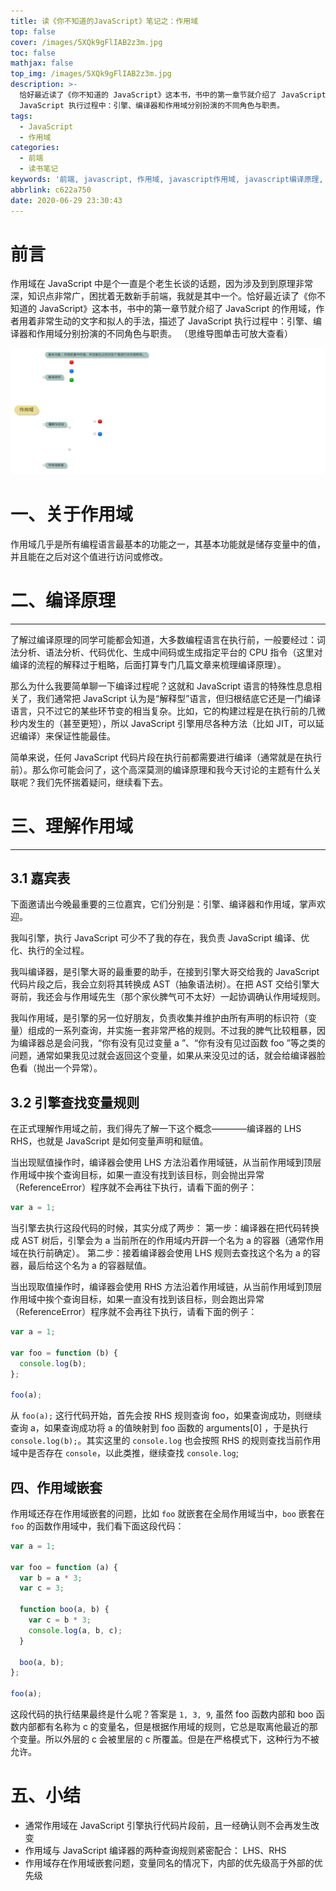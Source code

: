 ```yaml
---
title: 读《你不知道的JavaScript》笔记之：作用域
top: false
cover: /images/5XQk9gFlIAB2z3m.jpg
toc: false
mathjax: false
top_img: /images/5XQk9gFlIAB2z3m.jpg
description: >-
  恰好最近读了《你不知道的 JavaScript》这本书，书中的第一章节就介绍了 JavaScript 的作用域，作者用着非常生动的文字和拟人的手法，描述了
  JavaScript 执行过程中：引擎、编译器和作用域分别扮演的不同角色与职责。
tags:
  - JavaScript
  - 作用域
categories:
  - 前端
  - 读书笔记
keywords: '前端, javascript, 作用域, javascript作用域, javascript编译原理, 你不知道的javascript'
abbrlink: c622a750
date: 2020-06-29 23:30:43
---
```


# 前言

作用域在 JavaScript 中是个一直是个老生长谈的话题，因为涉及到到原理非常深，知识点非常广，困扰着无数新手前端，我就是其中一个。恰好最近读了《你不知道的 JavaScript》这本书，书中的第一章节就介绍了 JavaScript 的作用域，作者用着非常生动的文字和拟人的手法，描述了 JavaScript 执行过程中：引擎、编译器和作用域分别扮演的不同角色与职责。
（思维导图单击可放大查看）

![作用域思维导图.png](/images/作用域思维导图.svg)

# 一、关于作用域

作用域几乎是所有编程语言最基本的功能之一，其基本功能就是储存变量中的值，并且能在之后对这个值进行访问或修改。

# 二、编译原理

---

了解过编译原理的同学可能都会知道，大多数编程语言在执行前，一般要经过：词法分析、语法分析、代码优化、生成中间码或生成指定平台的 CPU 指令（这里对编译的流程的解释过于粗略，后面打算专门几篇文章来梳理编译原理）。

那么为什么我要简单聊一下编译过程呢？这就和 JavaScript 语言的特殊性息息相关了，我们通常把 JavaScript 认为是“解释型”语言，但归根结底它还是一门编译语言，只不过它的某些环节变的相当复杂。比如，它的构建过程是在执行前的几微秒内发生的（甚至更短），所以 JavaScript 引擎用尽各种方法（比如 JIT，可以延迟编译）来保证性能最佳。

简单来说，任何 JavaScript 代码片段在执行前都需要进行编译（通常就是在执行前）。那么你可能会问了，这个高深莫测的编译原理和我今天讨论的主题有什么关联呢？我们先怀揣着疑问，继续看下去。

# 三、理解作用域

---

## 3.1 嘉宾表

下面邀请出今晚最重要的三位嘉宾，它们分别是：引擎、编译器和作用域，掌声欢迎。

我叫引擎，执行 JavaScript 可少不了我的存在，我负责 JavaScript 编译、优化、执行的全过程。

我叫编译器，是引擎大哥的最重要的助手，在接到引擎大哥交给我的 JavaScript 代码片段之后，我会立刻将其转换成 AST（抽象语法树）。在把 AST 交给引擎大哥前，我还会与作用域先生（那个家伙脾气可不太好）一起协调确认作用域规则。

我叫作用域，是引擎的另一位好朋友，负责收集并维护由所有声明的标识符（变量）组成的一系列查询，并实施一套非常严格的规则。不过我的脾气比较粗暴，因为编译器总是会问我，“你有没有见过变量 a ”、“你有没有见过函数 foo ”等之类的问题，通常如果我见过就会返回这个变量，如果从来没见过的话，就会给编译器脸色看（抛出一个异常）。

## 3.2 引擎查找变量规则

在正式理解作用域之前，我们得先了解一下这个概念————编译器的 LHS RHS，也就是 JavaScript 是如何变量声明和赋值。

当出现赋值操作时，编译器会使用 LHS 方法沿着作用域链，从当前作用域到顶层作用域中挨个查询目标，如果一直没有找到该目标，则会抛出异常（ReferenceError）程序就不会再往下执行，请看下面的例子：

```js
var a = 1;
```

当引擎去执行这段代码的时候，其实分成了两步：
第一步：编译器在把代码转换成 AST 树后，引擎会为 a 当前所在的作用域内开辟一个名为 a 的容器（通常作用域在执行前确定）。
第二步：接着编译器会使用 LHS 规则去查找这个名为 a 的容器，最后给这个名为 a 的容器赋值。

当出现取值操作时，编译器会使用 RHS 方法沿着作用域链，从当前作用域到顶层作用域中挨个查询目标，如果一直没有找到该目标，则会跑出异常（ReferenceError）程序就不会再往下执行，请看下面的例子：

```js
var a = 1;

var foo = function (b) {
  console.log(b);
};

foo(a);
```

从 `foo(a);` 这行代码开始，首先会按 RHS 规则查询 foo，如果查询成功，则继续查询 a，如果查询成功将 a 的值映射到 foo 函数的 arguments[0] ，于是执行 `console.log(b);`。其实这里的 `console.log` 也会按照 RHS 的规则查找当前作用域中是否存在 `console`，以此类推，继续查找 `console.log`;

## 四、作用域嵌套

作用域还存在作用域嵌套的问题，比如 `foo` 就嵌套在全局作用域当中，`boo` 嵌套在 `foo` 的函数作用域中，我们看下面这段代码：

```js
var a = 1;

var foo = function (a) {
  var b = a * 3;
  var c = 3;

  function boo(a, b) {
    var c = b * 3;
    console.log(a, b, c);
  }

  boo(a, b);
};

foo(a);
```

这段代码的执行结果最终是什么呢？答案是 `1, 3, 9`, 虽然 foo 函数内部和 boo 函数内部都有名称为 c 的变量名，但是根据作用域的规则，它总是取离他最近的那个变量。所以外层的 c 会被里层的 c 所覆盖。但是在严格模式下，这种行为不被允许。

# 五、小结

- 通常作用域在 JavaScript 引擎执行代码片段前，且一经确认则不会再发生改变
- 作用域与 JavaScript 编译器的两种查询规则紧密配合： LHS、RHS
- 作用域存在作用域嵌套问题，变量同名的情况下，内部的优先级高于外部的优先级
